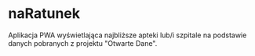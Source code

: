 # naRatunek
Aplikacja PWA wyświetlająca najbliższe apteki lub/i szpitale na podstawie danych pobranych z projektu "Otwarte Dane".
